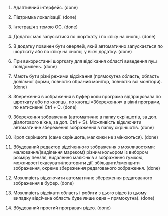 1.	Адаптивний інтерфейс. (done)

2.	Підтримка локалізації. (done)

3.	Інтеграція з темою ОС. (done)

4.	Додаток має запускатися по шорткату і по кліку на кнопці. (done)

5.	В додатку повинен бути оверлей, який автоматично запускається по шорткату або по кліку на кнопці у вікні додатку. (done)

6.	При використанні шорткату для відсікання області виведення пуш повідомлень. (done)

7.	Мають бути різні режими відсікання (прямокутна область, область довільної форми, повністю обраний монітор, повністю всі монітори). (done)

8.	Збереження в зображення в буфер коли програма відпрацювала по шроткату або по кнопцы, по кнопці «Збереження» в вікні програми,
по натисненні Ctrl + C. (done) 

9.	Збереження зображення (автоматичне в папку скріншотів, за доп. діалогового вікна, за доп. Ctrl + S). Можливість відключити автоматичне збереження зображення в папку скріншотів. (done)

10.	Кроп скріншота (саме скріншота, малюнки не змінюються). (done)

11.	Вбудований редактор відсіченного зображення з можливостями: малювання/(виділення мареком)  різним кольором із вибором розміру пензля,  видалення малюнків з зображення гумкою, можливості скасувати/повторити дії, збільшити/зменшити зображення, окреме збереження редагованого зображення. (done)

12.	Можливість відключити автоматичне збереження редагованого зображення в буфер. (done)

13.	Можливість відсікати область і робити з цього відео (в цьому випадку відсічена область буде лише одна – прямокутна). (done)

14.	Вбудований простий програвач відео. (done)
